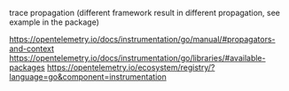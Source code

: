 trace propagation (different framework result in different propagation, see example in the package)

https://opentelemetry.io/docs/instrumentation/go/manual/#propagators-and-context
https://opentelemetry.io/docs/instrumentation/go/libraries/#available-packages
https://opentelemetry.io/ecosystem/registry/?language=go&component=instrumentation
